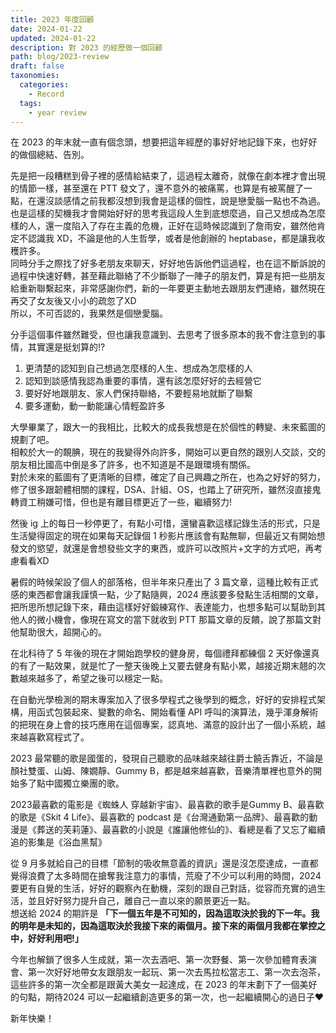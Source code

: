 ```yaml
---
title: 2023 年度回顧
date: 2024-01-22
updated: 2024-01-22
description: 對 2023 的經歷做一個回顧
path: blog/2023-review
draft: false
taxonomies:
  categories:
    - Record
  tags:
    - year review
---
```

在 2023 的年末就一直有個念頭，想要把這年經歷的事好好地記錄下來，也好好的做個總結、告別。

先是把一段糟糕到骨子裡的感情給結束了，這過程太離奇，就像在劇本裡才會出現的情節一樣，甚至還在 PTT 發文了，還不意外的被痛罵，也算是有被罵醒了一點，在還沒談感情之前我都沒想到我會是這樣的個性，說是戀愛腦一點也不為過。<br>
也是這樣的契機我才會開始好好的思考我這段人生到底想麼過，自己又想成為怎麼樣的人，還一度陷入了存在主義的危機，正好在這時候認識到了詹雨安，雖然他肯定不認識我 XD，不論是他的人生哲學，或者是他創辦的 heptabase，都是讓我收穫許多。<br>
同時分手之際找了好多老朋友來聊天，好好地告訴他們這過程，也在這不斷訴說的過程中快速好轉，甚至藉此聯絡了不少斷聯了一陣子的朋友們，算是有把一些朋友給重新聯繫起來，非常感謝你們，新的一年要更主動地去跟朋友們連絡，雖然現在再交了女友後又小小的疏忽了XD<br>
所以，不可否認的，我果然是個戀愛腦。

分手這個事件雖然難受，但也讓我意識到、去思考了很多原本的我不會注意到的事情，其實還是挺划算的!?
1. 更清楚的認知到自己想過怎麼樣的人生、想成為怎麼樣的人
2. 認知到談感情我認為重要的事情，還有該怎麼好好的去經營它
3. 要好好地跟朋友、家人們保持聯絡，不要輕易地就斷了聯繫
4. 要多運動，動一動能讓心情輕盈許多

大學畢業了，跟大一的我相比，比較大的成長我想是在於個性的轉變、未來藍圖的規劃了吧。<br>
相較於大一的靦腆，現在的我變得外向許多，開始可以更自然的跟別人交談，交的朋友相比國高中倒是多了許多，也不知道是不是跟環境有關係。<br>
對於未來的藍圖有了更清晰的目標，確定了自己興趣之所在，也為之好好的努力，修了很多跟韌體相關的課程，DSA、計組、OS，也踏上了研究所，雖然沒直接鬼轉資工稍嫌可惜，但也是有離目標更近了一些，繼續努力!

然後 ig 上的每日一秒停更了，有點小可惜，還蠻喜歡這樣記錄生活的形式，只是生活變得固定的現在如果每天記錄個 1 秒影片應該會有點無聊，但最近又有開始想發文的慾望，就還是會想發些文字的東西，或許可以改照片+文字的方式吧，再考慮看看XD

暑假的時候架設了個人的部落格，但半年來只產出了 3 篇文章，這種比較有正式感的東西都會讓我謹慎一點，少了點隨興，2024 應該要多發點生活相關的文章，把所思所想記錄下來，藉由這樣好好鍛練寫作、表達能力，也想多點可以幫助到其他人的微小機會，像現在寫文的當下就收到 PTT 那篇文章的反饋，說了那篇文對他幫助很大，超開心的。

在北科待了 5 年後的現在才開始跑學校的健身房，每個禮拜都練個 2 天好像還真的有了一點效果，就是忙了一整天後晚上又要去健身有點小累，越接近期末翹的次數越來越多了，希望之後可以穩定一點。

在自動光學檢測的期末專案加入了很多學程式之後學到的概念，好好的安排程式架構，用函式包裝起來、變數的命名、開始看懂 API 呼叫的演算法，幾乎渾身解術的把現在身上會的技巧應用在這個專案，認真地、滿意的設計出了一個小系統，越來越喜歡寫程式了。

2023 最常聽的歌是國蛋的，發現自己聽歌的品味越來越往爵士饒舌靠近，不論是顏社雙蛋、山姆、陳嫺靜、Gummy B，都是越來越喜歡，音樂清單裡也意外的開始多了點中國獨立樂團的歌。

2023最喜歡的電影是《蜘蛛人 穿越新宇宙》、最喜歡的歌手是Gummy B、最喜歡的歌是《Skit 4 Life》、最喜歡的 podcast 是《台灣通勤第一品牌》、最喜歡的動漫是《葬送的芙莉蓮》、最喜歡的小說是《誰讓他修仙的》、看總是看了又忘了繼續追的影集是《浴血黑幫》

從 9 月多就給自己的目標「節制的吸收無意義的資訊」還是沒怎麼達成，一直都覺得浪費了太多時間在搶奪我注意力的事情，荒廢了不少可以利用的時間，2024 要更有自覺的生活，好好的觀察內在動機，深刻的跟自己對話，從容而充實的過生活，並且好好努力提升自己，離自己一直以來的願景更近一點。<br>
想送給 2024 的期許是 **「下一個五年是不可知的，因為這取決於我的下一年。我的明年是未知的，因為這取決於我接下來的兩個月。接下來的兩個月我都在掌控之中，好好利用吧!」**

今年也解鎖了很多人生成就，第一次去酒吧、第一次野餐、第一次參加體育表演會、第一次好好地帶女友跟朋友一起玩、第一次去馬拉松當志工、第一次去泡茶，這些許多的第一次全都是跟黃大美女一起達成，在 2023 的年末劃下了一個美好的句點，期待2024 可以一起繼續創造更多的第一次，也一起繼續開心的過日子❤️<br>

新年快樂！